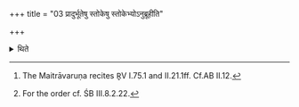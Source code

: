+++
title = "03 प्रादुर्भूतेषु स्तोकेषु स्तोकेभ्योऽनुब्रूहीति"

+++

<details><summary>थिते</summary>

3. When drops of fat appear (there) he orders (the Maitrāvaruṇa)[^1], “Do you recite for the Drops".[^2]  


[^1]: The Maitrāvaruṇa recites R̥V I.75.1 and II.21.1ff. Cf.AB II.12.  


[^2]: For the order cf. ŚB III.8.2.22.
</details>
